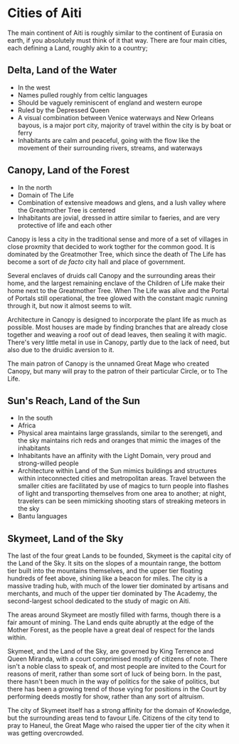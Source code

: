 # Cities of Aiti

The main continent of Aiti is roughly similar to the continent of Eurasia on earth, if you absolutely must think of it that way. There are four main cities, each defining a Land, roughly akin to a country;

## Delta, Land of the Water

- In the west
- Names pulled roughly from celtic languages
- Should be vaguely reminiscent of england and western europe
- Ruled by the Depressed Queen
- A visual combination between Venice waterways and New Orleans bayous, is a major port city, majority of travel within the city is by boat or ferry
- Inhabitants are calm and peaceful, going with the flow like the movement of their surrounding rivers, streams, and waterways

## Canopy, Land of the Forest

- In the north
- Domain of The Life
- Combination of extensive meadows and glens, and a lush valley where the Greatmother Tree is centered
- Inhabitants are jovial, dressed in attire similar to faeries, and are very protective of life and each other

Canopy is less a city in the traditional sense and more of a set of villages in close proxmity that decided to work togther for the common good. It is dominated by the Greatmother Tree, which since the death of The Life has become a sort of *de facto* city hall and place of government. 

Several enclaves of druids call Canopy and the surrounding areas their home, and the largest remaining enclave of the Children of Life make their home next to the Greatmother Tree. When The Life was alive and the Portal of Portals still operational, the tree glowed with the constant magic running through it, but now it almost seems to wilt. 

Architecture in Canopy is designed to incorporate the plant life as much as possible. Most houses are made by finding branches that are already close together and weaving a roof out of dead leaves, then sealing it with magic. There's very little metal in use in Canopy, partly due to the lack of need, but also due to the druidic aversion to it. 

The main patron of Canopy is the unnamed Great Mage who created Canopy, but many will pray to the patron of their particular Circle, or to The Life.

## Sun's Reach, Land of the Sun

- In the south
- Africa
- Physical area maintains large grasslands, similar to the serengeti, and the sky maintains rich reds and oranges that mimic the images of the inhabitants
- Inhabitants have an affinity with the Light Domain, very proud and strong-willed people
- Architecture within Land of the Sun mimics buildings and structures within inteconnected cities and metropolitan areas. Travel between the smaller cities are facilitated by use of magics to turn people into flashes of light and transporting themselves from one area to another; at night, travelers can be seen mimicking shooting stars of streaking meteors in the sky
- Bantu languages

## Skymeet, Land of the Sky

The last of the four great Lands to be founded, Skymeet is the capital city of the Land of the Sky. It sits on the slopes of a mountain range, the bottom tier built into the mountains themselves, and the upper tier floating hundreds of feet above, shining like a beacon for miles. The city is a massive trading hub, with much of the lower tier dominated by artisans and merchants, and much of the upper tier dominated by The Academy, the second-largest school dedicated to the study of magic on Aiti.

The areas around Skymeet are mostly filled with farms, though there is a fair amount of mining. The Land ends quite abruptly at the edge of the Mother Forest, as the people have a great deal of respect for the lands within.

Skymeet, and the Land of the Sky, are governed by King Terrence and Queen Miranda, with a court comprimised mostly of citizens of note. There isn't a noble class to speak of, and most people are invited to the Court for reasons of merit, rather than some sort of luck of being born. In the past, there hasn't been much in the way of politics for the sake of politics, but there has been a growing trend of those vying for positions in the Court by performing deeds mostly for show, rather than any sort of altruism.

The city of Skymeet itself has a strong affinity for the domain of Knowledge, but the surrounding areas tend to favour Life. Citizens of the city tend to pray to Haneul, the Great Mage who raised the upper tier of the city when it was getting overcrowded. 